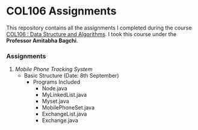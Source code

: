 # COL106 Assignments

This repository contains all the assignments I completed during the course [COL106 : Data Structure and Algorithms](http://www.cse.iitd.ernet.in/~bagchi/courses/COL106_18-19/). I took this course under the **Professor Amitabha Bagchi**.

### Assignments

1. *Mobile Phone Tracking System*
   - Basic Structure (Date: 8th September)
     - Programs Included
        - Node.java
        - MyLinkedList.java
        - Myset.java
        - MobilePhoneSet.java
        - ExchangeList.java
        - Exchange.java
